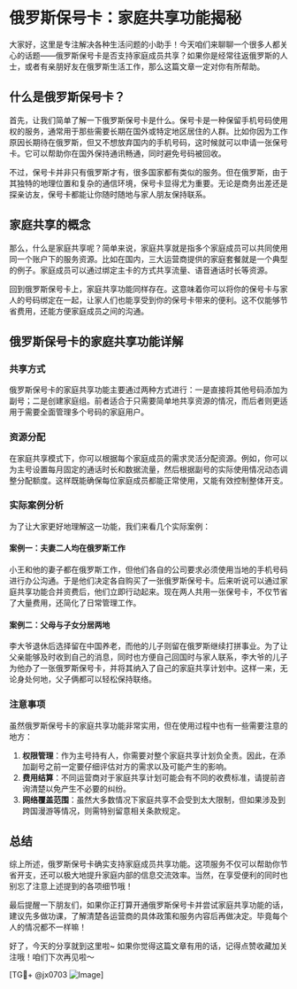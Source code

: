 # 俄罗斯保号卡：家庭共享功能揭秘

大家好，这里是专注解决各种生活问题的小助手！今天咱们来聊聊一个很多人都关心的话题——俄罗斯保号卡是否支持家庭成员共享？如果你是经常往返俄罗斯的人士，或者有亲朋好友在俄罗斯生活工作，那么这篇文章一定对你有所帮助。

## 什么是俄罗斯保号卡？

首先，让我们简单了解一下俄罗斯保号卡是什么。保号卡是一种保留手机号码使用权的服务，通常用于那些需要长期在国外或特定地区居住的人群。比如你因为工作原因长期待在俄罗斯，但又不想放弃国内的手机号码，这时候就可以申请一张保号卡。它可以帮助你在国外保持通讯畅通，同时避免号码被回收。

不过，保号卡并非只有俄罗斯才有，很多国家都有类似的服务。但在俄罗斯，由于其独特的地理位置和复杂的通信环境，保号卡显得尤为重要。无论是商务出差还是探亲访友，保号卡都能让你随时随地与家人朋友保持联系。

## 家庭共享的概念

那么，什么是家庭共享呢？简单来说，家庭共享就是指多个家庭成员可以共同使用同一个账户下的服务资源。比如在国内，三大运营商提供的家庭套餐就是一个典型的例子。家庭成员可以通过绑定主卡的方式共享流量、语音通话时长等资源。

回到俄罗斯保号卡上，家庭共享功能同样存在。这意味着你可以将你的保号卡与家人的号码绑定在一起，让家人们也能享受到你的保号卡带来的便利。这不仅能够节省费用，还能方便家庭成员之间的沟通。

## 俄罗斯保号卡的家庭共享功能详解

### 共享方式

俄罗斯保号卡的家庭共享功能主要通过两种方式进行：一是直接将其他号码添加为副号；二是创建家庭组。前者适合于只需要简单地共享资源的情况，而后者则更适用于需要全面管理多个号码的家庭用户。

### 资源分配

在家庭共享模式下，你可以根据每个家庭成员的需求灵活分配资源。例如，你可以为主号设置每月固定的通话时长和数据流量，然后根据副号的实际使用情况动态调整分配额度。这样既能确保每位家庭成员都能正常使用，又能有效控制整体开支。

### 实际案例分析

为了让大家更好地理解这一功能，我们来看几个实际案例：

#### 案例一：夫妻二人均在俄罗斯工作

小王和他的妻子都在俄罗斯工作，但他们各自的公司要求必须使用当地的手机号码进行办公沟通。于是他们决定各自购买了一张俄罗斯保号卡。后来听说可以通过家庭共享功能合并资费后，他们立即行动起来。现在两人共用一张保号卡，不仅节省了大量费用，还简化了日常管理工作。

#### 案例二：父母与子女分居两地

李大爷退休后选择留在中国养老，而他的儿子则留在俄罗斯继续打拼事业。为了让父亲能够及时收到自己的消息，同时也方便自己回国时与家人联系，李大爷的儿子为他办了一张俄罗斯保号卡，并将其纳入了自己的家庭共享计划中。这样一来，无论身处何地，父子俩都可以轻松保持联络。

### 注意事项

虽然俄罗斯保号卡的家庭共享功能非常实用，但在使用过程中也有一些需要注意的地方：

1. **权限管理**：作为主号持有人，你需要对整个家庭共享计划负全责。因此，在添加副号之前一定要仔细评估对方的需求以及可能产生的影响。
2. **费用结算**：不同运营商对于家庭共享计划可能会有不同的收费标准，请提前咨询清楚以免产生不必要的纠纷。
3. **网络覆盖范围**：虽然大多数情况下家庭共享不会受到太大限制，但如果涉及到跨国漫游等情况，则需特别留意相关条款规定。

## 总结

综上所述，俄罗斯保号卡确实支持家庭成员共享功能。这项服务不仅可以帮助你节省开支，还可以极大地提升家庭内部的信息交流效率。当然，在享受便利的同时也别忘了注意上述提到的各项细节哦！

最后提醒一下朋友们，如果你正打算开通俄罗斯保号卡并尝试家庭共享功能的话，建议先多做功课，了解清楚各运营商的具体政策和服务内容后再做决定。毕竟每个人的情况都不一样嘛！

好了，今天的分享就到这里啦~ 如果你觉得这篇文章有用的话，记得点赞收藏加关注哦！咱们下次再见啦～

[TG💪+ @jx0703 ![Image](https://github.com/user-attachments/assets/dbca1d08-cadb-493c-b0ec-ad6f7a83f270)]